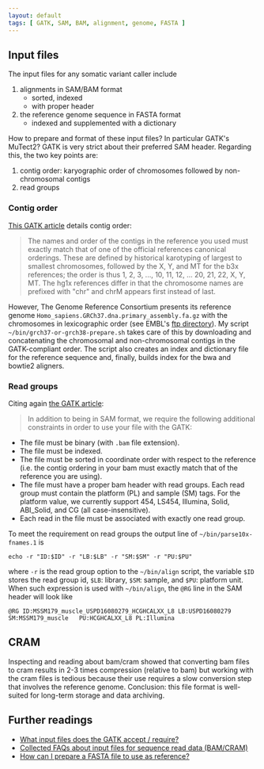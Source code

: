 ```yaml
---
layout: default
tags: [ GATK, SAM, BAM, alignment, genome, FASTA ]
---
```


## Input files

The input files for any somatic variant caller include

1. alignments in SAM/BAM format
    * sorted, indexed 
    * with proper header
1. the reference genome sequence in FASTA format
    * indexed and supplemented with a dictionary

How to prepare and format of these input files?  In particular GATK's MuTect2? GATK is very strict about their preferred SAM header.  Regarding this, the two key points are:

1. contig order: karyographic order of chromosomes followed by non-chromosomal contigs
1. read groups

### Contig order

[This GATK article][inputfaq] details contig order:

>The names and order of the contigs in the reference you used must exactly match that of one of the official references canonical orderings. These are defined by historical karotyping of largest to smallest chromosomes, followed by the X, Y, and MT for the b3x references; the order is thus 1, 2, 3, ..., 10, 11, 12, ... 20, 21, 22, X, Y, MT. The hg1x references differ in that the chromosome names are prefixed with "chr" and chrM appears first instead of last.

However, The Genome Reference Consortium presents its reference genome `Homo_sapiens.GRCh37.dna.primary_assembly.fa.gz` with the chromosomes in lexicographic order (see EMBL's [ftp directory][grc37primary]).  My script `~/bin/grch37-or-grch38-prepare.sh` takes care of this by downloading and concatenating the chromosomal and non-chromosomal contigs in the GATK-compliant order.  The script also creates an index and dictionary file for the reference sequence and, finally, builds index for the bwa and bowtie2 aligners.

### Read groups


Citing again [the GATK article][inputfaq]:

>In addition to being in SAM format, we require the following additional constraints in order to use your file with the GATK:

* The file must be binary (with `.bam` file extension).
* The file must be indexed.
* The file must be sorted in coordinate order with respect to the reference (i.e. the contig ordering in your bam must exactly match that of the reference you are using).
* The file must have a proper bam header with read groups. Each read group must contain the platform (PL) and sample (SM) tags. For the platform value, we currently support 454, LS454, Illumina, Solid, ABI_Solid, and CG (all case-insensitive).
* Each read in the file must be associated with exactly one read group.

To meet the requirement on read groups the output line of `~/bin/parse10x-fnames.1` is

```
echo -r "ID:$ID" -r "LB:$LB" -r "SM:$SM" -r "PU:$PU"
```

where `-r` is the read group option to the `~/bin/align` script, the variable `$ID` stores the read group id, `$LB`: library, `$SM`: sample, and `$PU`: platform unit.  When such expression is used with `~/bin/align`, the `@RG` line in the SAM header will look like

```
@RG	ID:MSSM179_muscle_USPD16080279_HCGHCALXX_L8	LB:USPD16080279	SM:MSSM179_muscle	PU:HCGHCALXX_L8	PL:Illumina
```

## CRAM

Inspecting and reading about bam/cram showed that converting bam files to cram results in 2-3 times compression (relative to bam) but working with the cram files is tedious because their use requires a slow conversion step that involves the reference genome.  Conclusion: this file format is well-suited for long-term storage and data archiving.

[inputfaq]: http://gatkforums.broadinstitute.org/gatk/discussion/1204/what-input-files-does-the-gatk-accept-require
[bamfaq]: http://gatkforums.broadinstitute.org/gatk/discussion/1317/collected-faqs-about-input-files-for-sequence-read-data-bam-cram
[fastafaq]: http://gatkforums.broadinstitute.org/gatk/discussion/1601/how-can-i-prepare-a-fasta-file-to-use-as-reference
[grc37primary]: ftp://ftp.ensembl.org/pub/grch37/current/fasta/homo_sapiens/dna/
[grc38primary]: ftp://ftp.ensembl.org/pub/current_fasta/homo_sapiens/dna/

## Further readings

* [What input files does the GATK accept / require?][inputfaq]
* [Collected FAQs about input files for sequence read data (BAM/CRAM)][bamfaq]
* [How can I prepare a FASTA file to use as reference?][fastafaq]

<!-- MathJax scripts -->
<script type="text/javascript" src="https://cdn.mathjax.org/mathjax/latest/MathJax.js?config=TeX-AMS-MML_HTMLorMML"></script>
